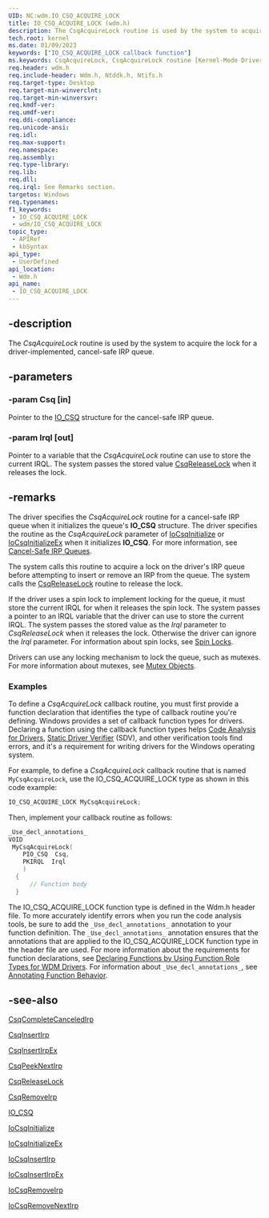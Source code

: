```yaml
---
UID: NC:wdm.IO_CSQ_ACQUIRE_LOCK
title: IO_CSQ_ACQUIRE_LOCK (wdm.h)
description: The CsqAcquireLock routine is used by the system to acquire the lock for a driver-implemented, cancel-safe IRP queue.
tech.root: kernel
ms.date: 01/09/2023
keywords: ["IO_CSQ_ACQUIRE_LOCK callback function"]
ms.keywords: CsqAcquireLock, CsqAcquireLock routine [Kernel-Mode Driver Architecture], DrvrRtns_02339dc6-f9f2-47b0-a0c9-df36f862b5d6.xml, IO_CSQ_ACQUIRE_LOCK, kernel.csqacquirelock, wdm/CsqAcquireLock
req.header: wdm.h
req.include-header: Wdm.h, Ntddk.h, Ntifs.h
req.target-type: Desktop
req.target-min-winverclnt: 
req.target-min-winversvr: 
req.kmdf-ver: 
req.umdf-ver: 
req.ddi-compliance: 
req.unicode-ansi: 
req.idl: 
req.max-support: 
req.namespace: 
req.assembly: 
req.type-library: 
req.lib: 
req.dll: 
req.irql: See Remarks section.
targetos: Windows
req.typenames: 
f1_keywords:
 - IO_CSQ_ACQUIRE_LOCK
 - wdm/IO_CSQ_ACQUIRE_LOCK
topic_type:
 - APIRef
 - kbSyntax
api_type:
 - UserDefined
api_location:
 - Wdm.h
api_name:
 - IO_CSQ_ACQUIRE_LOCK
---
```


## -description

The *CsqAcquireLock* routine is used by the system to acquire the lock for a driver-implemented, cancel-safe IRP queue.

## -parameters

### -param Csq [in]

Pointer to the [IO_CSQ](/windows-hardware/drivers/kernel/eprocess) structure for the cancel-safe IRP queue.

### -param Irql [out]

Pointer to a variable that the *CsqAcquireLock* routine can use to store the current IRQL. The system passes the stored value [CsqReleaseLock](/windows-hardware/drivers/ddi/wdm/nc-wdm-io_csq_release_lock) when it releases the lock.

## -remarks

The driver specifies the *CsqAcquireLock* routine for a cancel-safe IRP queue when it initializes the queue's **IO_CSQ** structure. The driver specifies the routine as the *CsqAcquireLock* parameter of [IoCsqInitialize](/windows-hardware/drivers/ddi/wdm/nf-wdm-iocsqinitialize) or [IoCsqInitializeEx](/windows-hardware/drivers/ddi/wdm/nf-wdm-iocsqinitializeex) when it initializes **IO_CSQ**. For more information, see [Cancel-Safe IRP Queues](/windows-hardware/drivers/kernel/cancel-safe-irp-queues).

The system calls this routine to acquire a lock on the driver's IRP queue before attempting to insert or remove an IRP from the queue. The system calls the [CsqReleaseLock](/windows-hardware/drivers/ddi/wdm/nc-wdm-io_csq_release_lock) routine to release the lock.

If the driver uses a spin lock to implement locking for the queue, it must store the current IRQL for when it releases the spin lock. The system passes a pointer to an IRQL variable that the driver can use to store the current IRQL. The system passes the stored value as the *Irql* parameter to *CsqReleaseLock* when it releases the lock. Otherwise the driver can ignore the *Irql* parameter. For information about spin locks, see [Spin Locks](/windows-hardware/drivers/kernel/spin-locks).

Drivers can use any locking mechanism to lock the queue, such as mutexes. For more information about mutexes, see [Mutex Objects](/windows-hardware/drivers/kernel/mutex-objects).

### Examples

To define a *CsqAcquireLock* callback routine, you must first provide a function declaration that identifies the type of callback routine you're defining. Windows provides a set of callback function types for drivers. Declaring a function using the callback function types helps [Code Analysis for Drivers](/windows-hardware/drivers/devtest/code-analysis-for-drivers), [Static Driver Verifier](/windows-hardware/drivers/devtest/static-driver-verifier) (SDV), and other verification tools find errors, and it's a requirement for writing drivers for the Windows operating system.

For example, to define a *CsqAcquireLock* callback routine that is named `MyCsqAcquireLock`, use the IO_CSQ_ACQUIRE_LOCK type as shown in this code example:

```cpp
IO_CSQ_ACQUIRE_LOCK MyCsqAcquireLock;
```

Then, implement your callback routine as follows:

```cpp
_Use_decl_annotations_
VOID 
 MyCsqAcquireLock(
    PIO_CSQ  Csq,
    PKIRQL  Irql
    )
  {
      // Function body
  }
```

The IO_CSQ_ACQUIRE_LOCK function type is defined in the Wdm.h header file. To more accurately identify errors when you run the code analysis tools, be sure to add the `_Use_decl_annotations_` annotation to your function definition. The `_Use_decl_annotations_` annotation ensures that the annotations that are applied to the IO_CSQ_ACQUIRE_LOCK function type in the header file are used. For more information about the requirements for function declarations, see [Declaring Functions by Using Function Role Types for WDM Drivers](/windows-hardware/drivers/devtest/declaring-functions-using-function-role-types-for-wdm-drivers). For information about `_Use_decl_annotations_`, see [Annotating Function Behavior](/visualstudio/code-quality/annotating-function-behavior).

## -see-also

[CsqCompleteCanceledIrp](/windows-hardware/drivers/ddi/wdm/nc-wdm-io_csq_complete_canceled_irp)

[CsqInsertIrp](/windows-hardware/drivers/ddi/wdm/nc-wdm-io_csq_insert_irp)

[CsqInsertIrpEx](/windows-hardware/drivers/ddi/wdm/nc-wdm-io_csq_insert_irp_ex)

[CsqPeekNextIrp](/windows-hardware/drivers/ddi/wdm/nc-wdm-io_csq_peek_next_irp)

[CsqReleaseLock](/windows-hardware/drivers/ddi/wdm/nc-wdm-io_csq_release_lock)

[CsqRemoveIrp](/windows-hardware/drivers/ddi/wdm/nc-wdm-io_csq_remove_irp)

[IO_CSQ](/windows-hardware/drivers/kernel/eprocess)

[IoCsqInitialize](/windows-hardware/drivers/ddi/wdm/nf-wdm-iocsqinitialize)

[IoCsqInitializeEx](/windows-hardware/drivers/ddi/wdm/nf-wdm-iocsqinitializeex)

[IoCsqInsertIrp](/windows-hardware/drivers/ddi/wdm/nf-wdm-iocsqinsertirp)

[IoCsqInsertIrpEx](/windows-hardware/drivers/ddi/wdm/nf-wdm-iocsqinsertirpex)

[IoCsqRemoveIrp](/windows-hardware/drivers/ddi/wdm/nf-wdm-iocsqremoveirp)

[IoCsqRemoveNextIrp](/windows-hardware/drivers/ddi/wdm/nf-wdm-iocsqremovenextirp)
